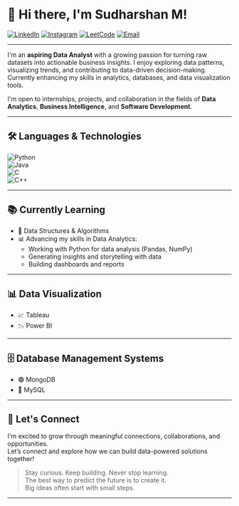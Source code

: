 # 👋 Hi there, I'm Sudharshan M!

[![LinkedIn](https://img.shields.io/badge/LinkedIn-%230077B5.svg?style=for-the-badge&logo=linkedin&logoColor=white)](https://linkedin.com/in/your-profile)
[![Instagram](https://img.shields.io/badge/Instagram-%23E4405F.svg?style=for-the-badge&logo=instagram&logoColor=white)](https://instagram.com/yourhandle)
[![LeetCode](https://img.shields.io/badge/LeetCode-%23FFA116.svg?style=for-the-badge&logo=leetcode&logoColor=black)](https://leetcode.com/yourusername)
[![Email](https://img.shields.io/badge/Email-%23D14836.svg?style=for-the-badge&logo=gmail&logoColor=white)](mailto:your.email@example.com)

---

I'm an **aspiring Data Analyst** with a growing passion for turning raw datasets into actionable business insights. I enjoy exploring data patterns, visualizing trends, and contributing to data-driven decision-making. Currently enhancing my skills in analytics, databases, and data visualization tools.

I'm open to internships, projects, and collaboration in the fields of **Data Analytics**, **Business Intelligence**, and **Software Development**.

---

## 🛠️ Languages & Technologies

![Python](https://img.shields.io/badge/-Python-3776AB?style=flat-square&logo=python&logoColor=white)  
![Java](https://img.shields.io/badge/-Java-007396?style=flat-square&logo=java&logoColor=white)  
![C](https://img.shields.io/badge/-C-00599C?style=flat-square&logo=c&logoColor=white)  
![C++](https://img.shields.io/badge/-C++-00599C?style=flat-square&logo=c%2B%2B&logoColor=white)

---

## 📚 Currently Learning

- 📘 Data Structures & Algorithms  
- 📊 Advancing my skills in Data Analytics:
  - Working with Python for data analysis (Pandas, NumPy)  
  - Generating insights and storytelling with data  
  - Building dashboards and reports  

---

## 📊 Data Visualization

- 📈 Tableau  
- 📉 Power BI  

---

## 🗄️ Database Management Systems

- 🟢 MongoDB  
- 🔵 MySQL  

---


## 💬 Let's Connect

I'm excited to grow through meaningful connections, collaborations, and opportunities.  
Let’s connect and explore how we can build data-powered solutions together!

> Stay curious. Keep building. Never stop learning.  
> The best way to predict the future is to create it.  
> Big ideas often start with small steps.

---

